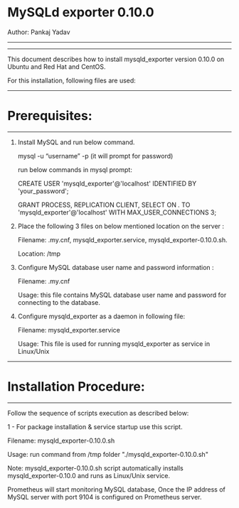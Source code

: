 
# MySQLd exporter 0.10.0
 Author: Pankaj Yadav

--------------------------------------------------------------------------------------

--------------------------------------------------------------------------------------

This document describes how to install mysqld_exporter version 0.10.0 on Ubuntu and Red Hat and CentOS.

For this installation, following files are used:

--------------------------------------------------------------------------------------

# Prerequisites: 

--------------------------------------------------------------------------------------
1.  Install MySQL and run below command.

       mysql -u “username” -p (it will prompt for password)
       
       run below commands in  mysql prompt:

     CREATE USER 'mysqld_exporter'@'localhost' IDENTIFIED BY 'your_password'; 
     
     GRANT PROCESS, REPLICATION CLIENT, SELECT ON *.* TO 'mysqld_exporter'@'localhost' WITH MAX_USER_CONNECTIONS 3;
      
2.  Place the following 3 files  on  below mentioned location on the server : 

    Filename: .my.cnf, mysqld_exporter.service, mysqld_exporter-0.10.0.sh.

    Location: /tmp

3.  Configure MySQL database user name and password information :

    Filename: .my.cnf

    Usage:  this file contains MySQL database user name and password for connecting  to the database. 
        

4.  Configure mysqld_exporter as a daemon in following file:

    Filename: mysqld_exporter.service

    Usage: This file is used  for running  mysqld_exporter as service  in  Linux/Unix

--------------------------------------------------------------------------------------

#   Installation Procedure:

--------------------------------------------------------------------------------------

Follow the sequence of scripts execution as described below:

1 - For package installation & service startup use this script.

Filename: mysqld_exporter-0.10.0.sh

Usage: run command from /tmp folder  "./mysqld_exporter-0.10.0.sh"

Note: mysqld_exporter-0.10.0.sh script automatically installs mysqld_exporter-0.10.0 and runs as  Linux/Unix service.

Prometheus  will start monitoring   MySQL database, Once the IP address of MySQL server  with port 9104  is configured on Prometheus server.
